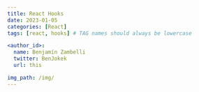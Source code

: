 ```yaml
---
title: React Hooks
date: 2023-01-05
categories: [React]
tags: [react, hooks] # TAG names should always be lowercase

<author_id>:
  name: Benjamín Zambelli
  twitter: BenJokek
  url: this

img_path: /img/
---
```

